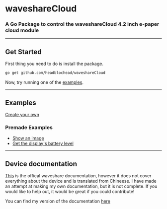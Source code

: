 # waveshareCloud

### A Go Package to control the waveshareCloud 4.2 inch e-paper cloud module

---

## Get Started

First thing you need to do is install the package.

```bash
go get github.com/headblochead/waveshareCloud
```

Now, try running one of the [examples](#examples).

---

## Examples

[Create your own](examples/templateExample/)

### Premade Examples

- [Show an image](examples/showImage/)
- [Get the display's battery level](examples/getBattery/)

---

## Device documentation

[This](https://www.waveshare.com/wiki/4.2inch_e-Paper_Cloud_Module) is the offical waveshare documentation, however it does not cover everything about the device and is translated from Chineese. I have made an attempt at making my own documentation, but it is not complete. If you would like to help out, it would be great if you could contribute!

You can find my version of the documentation [here](DISPLAYDOCS.md)
